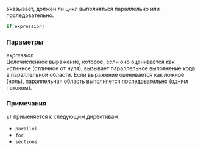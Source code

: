 Указывает, должен ли цикл выполняться параллельно или последовательно.

```cpp
if(expression)
```

### Параметры

*expression*<br/>
Целочисленное выражение, которое, если оно оценивается как истинное (отличное от нуля), вызывает параллельное выполнение кода в параллельной области. Если выражение оценивается как ложное (ноль), параллельная область выполняется последовательно (одним потоком).

### Примечания

`if` применяется к следующим директивам:

- `parallel`
- `for`
- `sections`